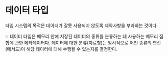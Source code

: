 # 데이터 타입

타입 시스템의 목적은 데이터가 잘못 사용되지 않도록 제약사항을 부과하는 것이다.

💡 데이터 타입은 메모리 안에 저장된 데이터의 종류를 분류하는 데 사용하는 메모리 집합에 관한 메타데이터다. 데이터에 대한 분류(자료형)는 암시적으로 어떤 종류의 연산(메서드)이 해당 데이터에 대해 수행될 수 있는지를 결정한다.
